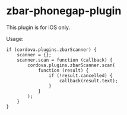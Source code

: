 zbar-phonegap-plugin
====================

This plugin is for iOS only.

Usage:
```
if (cordova.plugins.zbarScanner) {
	scanner = {};
	scanner.scan = function (callback) {
		cordova.plugins.zbarScanner.scan(
			function (result) {
				if (!result.cancelled) {
					callback(result.text);
				}
			}
		);
	}
}
```

